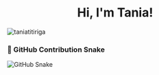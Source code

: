<h1 align="center">Hi, I'm Tania!</h1>

<p><img align="center" src="https://github-readme-stats.vercel.app/api/top-langs?username=taniatitiriga&show_icons=true&locale=en&layout=compact&theme=dark&cache_seconds=3600" alt="taniatitiriga"/></p>

### 🐍 GitHub Contribution Snake
![GitHub Snake](./assets/github-snake.svg)


